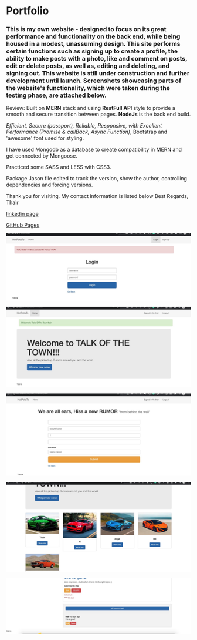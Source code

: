 # Portfolio

### This is my own website - designed to focus on its great performance and functionality on the back end, while being housed in a modest, unassuming design. This site performs certain functions such as signing up to create a profile, the ability to make posts with a photo, like and comment on posts, edit or delete posts, as well as, editing and deleting, and signing out. This website is still under construction and further development until launch. Screenshots showcasing parts of the website's functionality, which were taken during the testing phase, are attached below.


 Review:
 Built on **MERN** stack and using **RestFull API** style to provide a smooth and secure transition between pages. **NodeJs** is the back end build.
 
 *Efficient, Secure (passport), Reliable, Responsive, with Excellent Performance (Promise & callBack, Async Function)*, Bootstrap and 'awesome' font used for styling.
 
 I have used Mongodb as a database to create compatibility in MERN and get connected by Mongoose.
 
 Practiced some SASS and LESS with CSS3. 
 
 Package.Jason file edited to track the version, show the author, controlling dependencies and forcing versions.
 

Thank you for visiting. My contact information is listed below
Best Regards, Thair 


 [linkedin page](https://linkedin.com/)

 [GitHub Pages](https://github.com/ThairAl-okaily/Portfolio/)




![Login Page](https://github.com/ThairAl-okaily/Portfolio/blob/master/Images/Image%2010-21-20%20at%202.09%20PM.jpeg)
 
![Login Page](https://github.com/ThairAl-okaily/Portfolio/blob/master/Images/Image%2010-21-20%20at%202.10%20PM.jpeg)
  
![Login Page](https://github.com/ThairAl-okaily/Portfolio/blob/master/Images/Image%2010-21-20%20at%202.11%20PM.jpeg)
   
![Login Page](https://github.com/ThairAl-okaily/Portfolio/blob/master/Images/Image%2010-21-20%20at%202.50%20PM.jpeg)
    
![Login Page](https://github.com/ThairAl-okaily/Portfolio/blob/master/Images/Image%2010-21-20%20at%203.01%20PM.jpeg)
 
